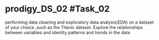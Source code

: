 # prodigy_DS_02 #Task_02
performing data cleaning and exploratory data analysis(EDA) on a dataset of your choice ,such as the Titanic dataset.
Explore the relationships between variables and identity patterns and trends in the data 
